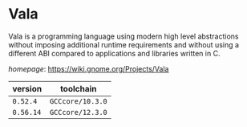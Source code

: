 # Vala

Vala is a programming language using modern high level abstractions without imposing additional runtime requirements and without using a different ABI compared to applications and libraries written in C.

*homepage*: <https://wiki.gnome.org/Projects/Vala>

version | toolchain
--------|----------
``0.52.4`` | ``GCCcore/10.3.0``
``0.56.14`` | ``GCCcore/12.3.0``
